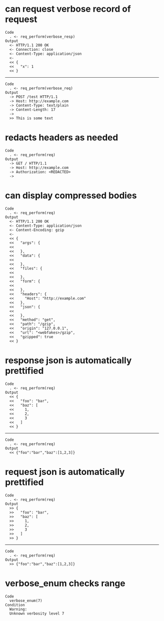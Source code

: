 # can request verbose record of request

    Code
      . <- req_perform(verbose_resp)
    Output
      <- HTTP/1.1 200 OK
      <- Connection: close
      <- Content-Type: application/json
      <- 
      << {
      <<   "x": 1
      << }

---

    Code
      . <- req_perform(verbose_req)
    Output
      -> POST /test HTTP/1.1
      -> Host: http://example.com
      -> Content-Type: text/plain
      -> Content-Length: 17
      -> 
      >> This is some text

# redacts headers as needed

    Code
      . <- req_perform(req)
    Output
      -> GET / HTTP/1.1
      -> Host: http://example.com
      -> Authorization: <REDACTED>
      -> 

# can display compressed bodies

    Code
      . <- req_perform(req)
    Output
      <- HTTP/1.1 200 OK
      <- Content-Type: application/json
      <- Content-Encoding: gzip
      <- 
      << {
      <<   "args": {
      << 
      <<   },
      <<   "data": {
      << 
      <<   },
      <<   "files": {
      << 
      <<   },
      <<   "form": {
      << 
      <<   },
      <<   "headers": {
      <<     "Host": "http://example.com"
      <<   },
      <<   "json": {
      << 
      <<   },
      <<   "method": "get",
      <<   "path": "/gzip",
      <<   "origin": "127.0.0.1",
      <<   "url": "<webfakes>/gzip",
      <<   "gzipped": true
      << }

# response json is automatically prettified

    Code
      . <- req_perform(req)
    Output
      << {
      <<   "foo": "bar",
      <<   "baz": [
      <<     1,
      <<     2,
      <<     3
      <<   ]
      << }

---

    Code
      . <- req_perform(req)
    Output
      << {"foo":"bar","baz":[1,2,3]}

# request json is automatically prettified

    Code
      . <- req_perform(req)
    Output
      >> {
      >>   "foo": "bar",
      >>   "baz": [
      >>     1,
      >>     2,
      >>     3
      >>   ]
      >> }

---

    Code
      . <- req_perform(req)
    Output
      >> {"foo":"bar","baz":[1,2,3]}

# verbose_enum checks range

    Code
      verbose_enum(7)
    Condition
      Warning:
      Unknown verbosity level 7

